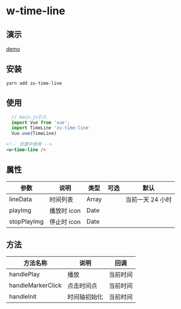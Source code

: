 # w-time-line

## 演示

[demo](https://zulezhe.github.io/zu-time-line/#/)

## 安装

```
yarn add zu-time-line
```

## 使用

```js
  // main.js引入
  import Vue from 'vue';
  import TimeLine 'zu-time-line'
  Vue.use(TimeLine)
```

```html
<!-- 页面中使用 -->
<w-time-line />
```

## 属性

| 参数        | 说明        | 类型  | 可选 | 默认             |
| ----------- | ----------- | ----- | ---- | ---------------- |
| lineData    | 时间列表    | Array |      | 当前一天 24 小时 |
| playImg     | 播放时 icon | Date  |      |                  |
| stopPlayImg | 停止时 icon | Date  |      |                  |

## 方法

| 方法名称          | 说明         | 回调     |
| ----------------- | ------------ | -------- |
| handlePlay        | 播放         | 当前时间 |
| handleMarkerClick | 点击时间点   | 当前时间 |
| handleInit        | 时间轴初始化 | 当前时间 |
